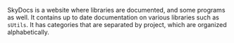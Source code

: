 SkyDocs is a website where libraries are documented, and some programs as well. It contains up to date documentation on various libraries such as `sUtils`. It has categories that are separated by project, which are organized alphabetically.
